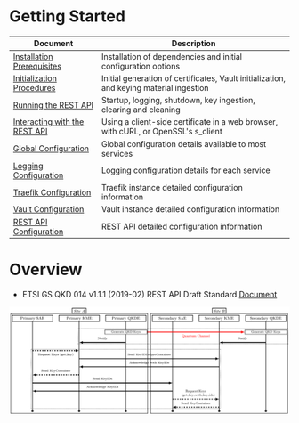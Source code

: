 # Getting Started

| Document | Description |
| --- | --- |
| [Installation Prerequisites](Prerequisites.md) | Installation of dependencies and initial configuration options |
| [Initialization Procedures](Initialization.md) | Initial generation of certificates, Vault initialization, and keying material ingestion |
| [Running the REST API](Running.md) | Startup, logging, shutdown, key ingestion, clearing and cleaning |
| [Interacting with the REST API](Interacting.md) | Using a client-side certificate in a web browser, with cURL, or OpenSSL's s_client |
| [Global Configuration](Global.md) | Global configuration details available to most services |
| [Logging Configuration](Logging.md) | Logging configuration details for each service |
| [Traefik Configuration](Traefik.md) | Traefik instance detailed configuration information |
| [Vault Configuration](Vault.md) | Vault instance detailed configuration information |
| [REST API Configuration](REST.md) | REST API detailed configuration information |

# Overview


* ETSI GS QKD 014 v1.1.1 (2019-02) REST API Draft Standard [Document](https://www.etsi.org/deliver/etsi_gs/QKD/001_099/014/01.01.01_60/gs_qkd014v010101p.pdf)

![REST API Communication Flow](figures/guardian_comms.png)
